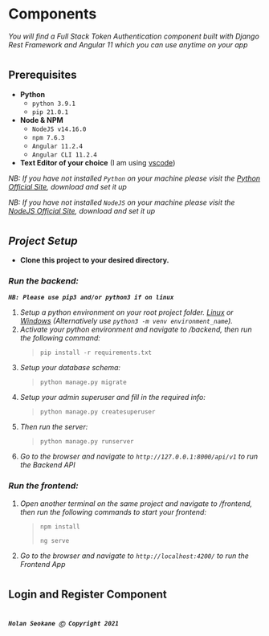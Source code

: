 # **Components**

*You will find a Full Stack Token Authentication component built with Django Rest Framework and Angular 11 which you can use anytime on your app*

#

## **Prerequisites**

- **Python**
	- `python 3.9.1`
	- `pip 21.0.1`
- **Node & NPM**
	- `NodeJS v14.16.0`
	- `npm 7.6.3`
	- `Angular 11.2.4`
	- `Angular CLI 11.2.4`
- **Text Editor of your choice** (I am using [vscode](https://code.visualstudio.com/download))

*NB: If you have not installed `Python` on your machine please visit the [Python Official Site](https://www.python.org/downloads/), download and set it up*

*NB: If you have not installed `NodeJS` on your machine please visit the [NodeJS Official Site](https://nodejs.org/en/), download and set it up*

#

## ***Project Setup***

- **Clone this project to your desired directory.**

### ***Run the backend:***

***`NB: Please use pip3 and/or python3 if on linux`***

1. *Setup a python environment on your root project folder. [Linux](https://mothergeo-py.readthedocs.io/en/latest/development/how-to/venv.html) or [Windows](https://mothergeo-py.readthedocs.io/en/latest/development/how-to/venv-win.html) (Alternatively use `python3 -m venv environment_name`).*
2. *Activate your python environment and navigate to /backend, then run the following command:*
   > `pip install -r requirements.txt`
3. *Setup your database schema:*
   > `python manage.py migrate`
4. *Setup your admin superuser and fill in the required info:*
   > `python manage.py createsuperuser`
5. *Then run the server:*
   > `python manage.py runserver`
6. *Go to the browser and navigate to `http://127.0.0.1:8000/api/v1` to run the Backend API*

### ***Run the frontend:***
1. *Open another terminal on the same project and navigate to /frontend, then run the following commands to start your frontend:*
	> `npm install`
	>
	> `ng serve`
2. *Go to the browser and navigate to `http://localhost:4200/` to run the Frontend App*

#

## **Login and Register Component**

#

***`Nolan Seokane Ⓒ Copyright 2021`***
